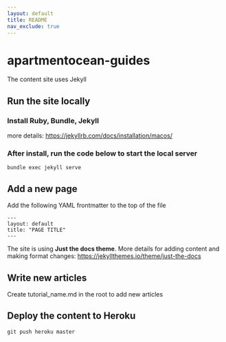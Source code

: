 ```yaml
---
layout: default
title: README
nav_exclude: true
---
```


# apartmentocean-guides
The content site uses Jekyll

## Run the site locally
### Install Ruby, Bundle, Jekyll
more details: https://jekyllrb.com/docs/installation/macos/

### After install, run the code below to start the local server
```
bundle exec jekyll serve
```

## Add a new page

Add the following YAML frontmatter to the top of the file
```
---
layout: default
title: "PAGE TITLE"
---
```
The site is using **Just the docs theme**. More details for adding content and making format changes:
https://jekyllthemes.io/theme/just-the-docs

## Write new articles
Create tutorial_name.md in the root to add new articles

## Deploy the content to Heroku
```
git push heroku master
```
